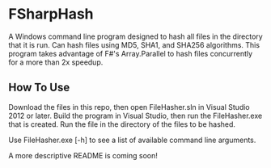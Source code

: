 FSharpHash
==========

A Windows command line program designed to hash all files in the directory that it is run. Can hash files using MD5, SHA1,
and SHA256 algorithms. This program takes advantage of F#'s Array.Parallel to hash files concurrently for a more than 2x
speedup.

How To Use
-----------

Download the files in this repo, then open FileHasher.sln in Visual Studio 2012 or later. Build the program in Visual Studio,
then run the FileHasher.exe that is created. Run the file in the directory of the files to be hashed.

Use FileHasher.exe [-h] to see a list of available command line arguments.

A more descriptive README is coming soon!
